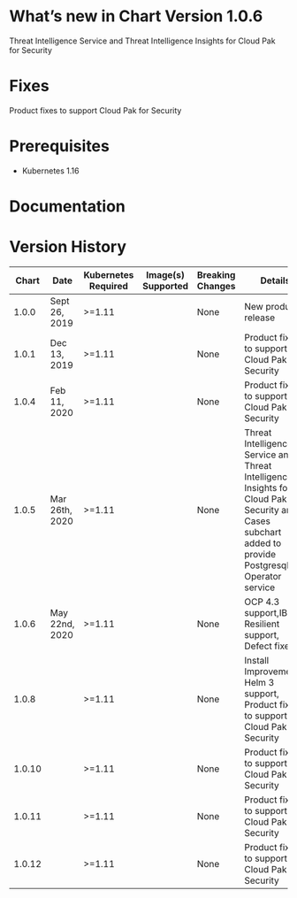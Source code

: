 
# What’s new in Chart Version 1.0.6
Threat Intelligence Service and Threat Intelligence Insights for Cloud Pak for Security


# Fixes
Product fixes to support Cloud Pak for Security

# Prerequisites
* Kubernetes 1.16

# Documentation


# Version History
| Chart | Date | Kubernetes Required | Image(s) Supported | Breaking Changes | Details |
| ----- | ---- | ------------ | ------------------ | ---------------- | ------- |
| 1.0.0 | Sept 26, 2019|  >=1.11 | | None  | New product release |
| 1.0.1| Dec 13, 2019|  >=1.11 | | None  |Product fixes to support Cloud Pak for Security|
| 1.0.4| Feb 11, 2020|  >=1.11 | | None  |Product fixes to support Cloud Pak for Security|
| 1.0.5| Mar 26th, 2020|  >=1.11 | | None  |Threat Intelligence Service and Threat Intelligence Insights for Cloud Pak for Security and Cases subchart added to provide Postgresql Operator service|
| 1.0.6| May 22nd, 2020|  >=1.11 | | None  | OCP 4.3 support,IBM Resilient support, Defect fixes|
| 1.0.8| |  >=1.11 | | None  | Install Improvements, Helm 3 support, Product fixes to support Cloud Pak for Security|
|1.0.10| |  >=1.11 | | None  |Product fixes to support Cloud Pak for Security|
|1.0.11| |  >=1.11 | | None  |Product fixes to support Cloud Pak for Security|
|1.0.12| |  >=1.11 | | None  |Product fixes to support Cloud Pak for Security|
